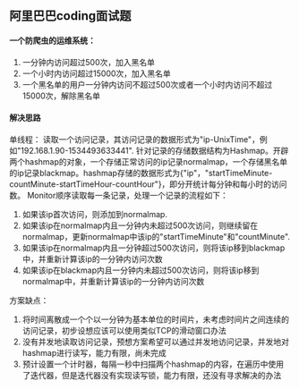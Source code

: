 ## 阿里巴巴coding面试题

#### 一个防爬虫的运维系统：
1. 一分钟内访问超过500次，加入黑名单
2. 一个小时内访问超过15000次，加入黑名单
3. 一个黑名单的用户一分钟内访问不超过500次或者一个小时内访问不超过15000次，解除黑名单


#### 解决思路
单线程：
读取一个访问记录，其访问记录的数据形式为"ip-UnixTime"，例如"192.168.1.90-1534493633441".
针对记录的存储数据结构为Hashmap。开辟两个hashmap的对象，一个存储正常访问的ip记录normalmap，一个存储黑名单的ip记录blackmap。hashmap存储的数据形式为{"ip"，"startTimeMinute-countMinute-startTimeHour-countHour"}，即分开统计每分钟和每小时的访问数。
Monitor顺序读取每一条记录，处理一个记录的流程如下：
1. 如果该ip首次访问，则添加到normalmap.
2. 如果该ip在normalmap内且一分钟内未超过500次访问，则继续留在normalmap，更新normalmap中该ip的"startTimeMinute"和"countMinute".
3. 如果该ip在normalmap内且一分钟超过500次访问，则将该ip移到blackmap中，并重新计算该ip的一分钟内访问次数
4. 如果该ip在blackmap内且一分钟内未超过500次访问，则将该ip移到normalmap中，并重新计算该ip的一分钟内访问次数

方案缺点：
1. 将时间离散成一个个以一分钟为基本单位的时间片，未考虑时间片之间连续的访问记录，初步设想应该可以使用类似TCP的滑动窗口办法
2. 没有并发地读取访问记录，预想方案希望可以通过并发地访问记录，并发地对hashmap进行读写，能力有限，尚未完成
3. 预计设置一个计时器，每隔一秒中扫描两个hashmap的内容，在遍历中使用了迭代器，但是迭代器没有实现读写锁，能力有限，还没有寻求解决的办法


